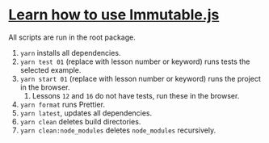 # [Learn how to use Immutable.js](https://egghead.io/courses/learn-how-to-use-immutable-js)

All scripts are run in the root package.

1. `yarn` installs all dependencies.
2. `yarn test 01` (replace with lesson number or keyword) runs tests the selected example.
3. `yarn start 01` (replace with lesson number or keyword) runs the project in the browser.
   1. Lessons `12` and `16` do not have tests, run these in the browser. 
4. `yarn format` runs Prettier.
5. `yarn latest`, updates all dependencies.
6. `yarn clean` deletes build directories.
7. `yarn clean:node_modules` deletes `node_modules` recursively.
